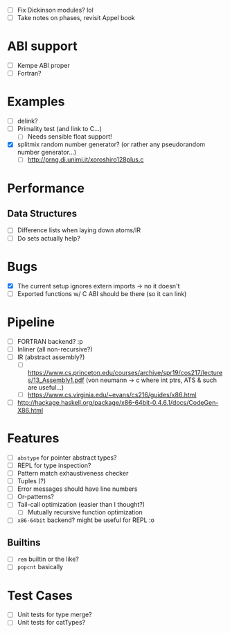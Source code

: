 - [ ] Fix Dickinson modules? lol
- [ ] Take notes on phases, revisit Appel book
# ABI support
- [ ] Kempe ABI proper
- [ ] Fortran?
# Examples
- [ ] delink?
- [ ] Primality test (and link to C...)
  - [ ] Needs sensible float support!
- [x] splitmix random number generator? (or rather any pseudorandom number
  generator...)
  - [ ] http://prng.di.unimi.it/xoroshiro128plus.c
# Performance
## Data Structures
- [ ] Difference lists when laying down atoms/IR
- [ ] Do sets actually help?
# Bugs
- [x] The current setup ignores extern imports -> no it doesn't
- [ ] Exported functions w/ C ABI should be there (so it can link)
# Pipeline
- [ ] FORTRAN backend? :p
- [ ] Inliner (all non-recursive?)
- [ ] IR (abstract assembly?)
  - [ ] https://www.cs.princeton.edu/courses/archive/spr19/cos217/lectures/13_Assembly1.pdf (von neumann -> c where int ptrs, ATS & such are useful...)
  - [ ] https://www.cs.virginia.edu/~evans/cs216/guides/x86.html
- [ ] http://hackage.haskell.org/package/x86-64bit-0.4.6.1/docs/CodeGen-X86.html
# Features
- [ ] `abstype` for pointer abstract types?
- [ ] REPL for type inspection?
- [ ] Pattern match exhaustiveness checker
- [ ] Tuples (?)
- [ ] Error messages should have line numbers
- [ ] Or-patterns?
- [ ] Tail-call optimization (easier than I thought?)
  - [ ]  Mutually recursive function optimization
- [ ] `x86-64bit` backend? might be useful for REPL :o
## Builtins
- [ ] `rem` builtin or the like?
- [ ] `popcnt` basically
# Test Cases
- [ ] Unit tests for type merge?
- [ ] Unit tests for catTypes?
